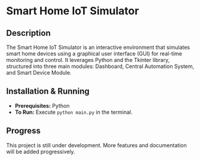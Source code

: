 # Smart Home IoT Simulator

## Description
The Smart Home IoT Simulator is an interactive environment that simulates smart home devices using a graphical user interface (GUI) for real-time monitoring and control. It leverages Python and the Tkinter library, structured into three main modules: Dashboard, Central Automation System, and Smart Device Module.

## Installation & Running
- **Prerequisites:** Python
- **To Run:** Execute `python main.py` in the terminal.

## Progress
This project is still under development. More features and documentation will be added progressively.
